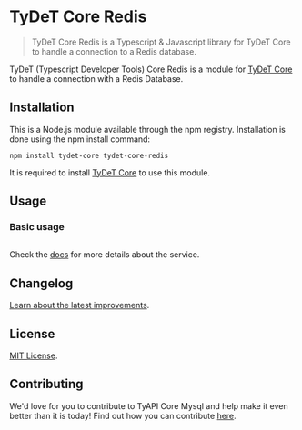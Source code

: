 # TyDeT Core Redis
> TyDeT Core Redis is a Typescript & Javascript library for TyDeT Core to handle a connection to a Redis database.

TyDeT (Typescript Developer Tools) Core Redis is a module for [TyDeT Core][tydet-core] to handle a connection with a Redis Database.

## Installation

This is a Node.js module available through the npm registry. Installation is done using the npm install command:

```shell
npm install tydet-core tydet-core-redis
```

It is required to install [TyDeT Core][tydet-core] to use this module.

## Usage

### Basic usage

```js
```

Check the [docs][docs] for more details about the service.

## Changelog

[Learn about the latest improvements][changelog].

## License

[MIT License][license].

## Contributing

We'd love for you to contribute to TyAPI Core Mysql and help make it even better than it is today! Find out how you can contribute [here][contribute].



<!-- Markdown link & img dfn's -->
[license]: ./LICENSE
[changelog]: ./CHANGELOG.md
[contribute]: ./CONTRIBUTING.md
[tydet-core]: https://github.com/Kabany/tydet-core
[docs]: ./docs/README.md